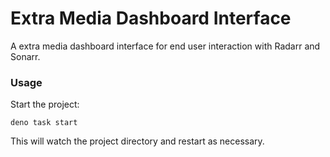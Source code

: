 # Extra Media Dashboard Interface
A extra media dashboard interface for end user interaction with Radarr and Sonarr.

### Usage

Start the project:

```
deno task start
```

This will watch the project directory and restart as necessary.
